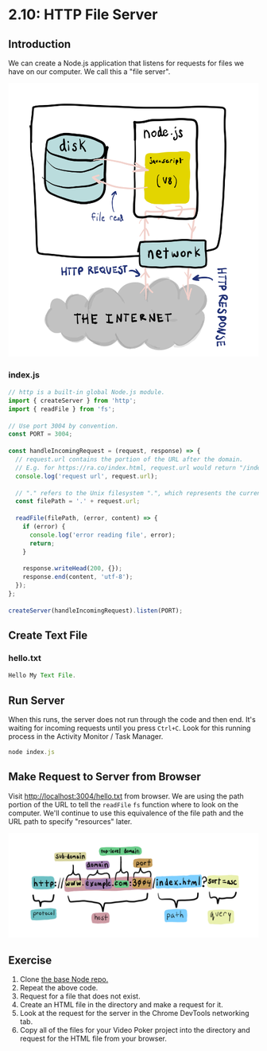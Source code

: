 # 2.10: HTTP File Server

## Introduction

We can create a Node.js application that listens for requests for files we have on our computer. We call this a "file server".

![The Node.js file server on our computer can serve local files to computers that request on the Internet.](../.gitbook/assets/file-server-node.jpg)

### index.js

```javascript
// http is a built-in global Node.js module.
import { createServer } from 'http';
import { readFile } from 'fs';

// Use port 3004 by convention.
const PORT = 3004;

const handleIncomingRequest = (request, response) => {
  // request.url contains the portion of the URL after the domain.
  // E.g. for https://ra.co/index.html, request.url would return "/index.html".
  console.log('request url', request.url);

  // "." refers to the Unix filesystem ".", which represents the current directory.
  const filePath = '.' + request.url;

  readFile(filePath, (error, content) => {
    if (error) {
      console.log('error reading file', error);
      return;
    }

    response.writeHead(200, {});
    response.end(content, 'utf-8');
  });
};

createServer(handleIncomingRequest).listen(PORT);
```

## Create Text File

### hello.txt

```javascript
Hello My Text File.
```

## Run Server

When this runs, the server does not run through the code and then end. It's waiting for incoming requests until you press `Ctrl+C`. Look for this running process in the Activity Monitor / Task Manager.

```javascript
node index.js
```

## Make Request to Server from Browser

Visit [http://localhost:3004/hello.txt](http://localhost:3004/hello.txt) from browser. We are using the path portion of the URL to tell the `readFile` `fs` function where to look on the computer. We'll continue to use this equivalence of the file path and the URL path to specify "resources" later.

![](../.gitbook/assets/urls.jpg)

## Exercise

1. Clone [the base Node repo.](https://github.com/rocketacademy/base-node-bootcamp)
2. Repeat the above code.
3. Request for a file that does not exist.
4. Create an HTML file in the directory and make a request for it.
5. Look at the request for the server in the Chrome DevTools networking tab.
6. Copy all of the files for your Video Poker project into the directory and request for the HTML file from your browser.
